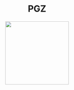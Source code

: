 <h1 align="center">PGZ</h1>

###

<div align="center">
  <img height="200" src="https://media1.giphy.com/media/v1.Y2lkPTc5MGI3NjExc3kxNWh0YTlxd2YzN2xhdG50NXoyb2IzMHVrMzhscTBmcHVrdWE4dSZlcD12MV9pbnRlcm5hbF9naWZfYnlfaWQmY3Q9Zw/y6aDJi4UcT2ow/giphy.gif"  />
</div>

###
